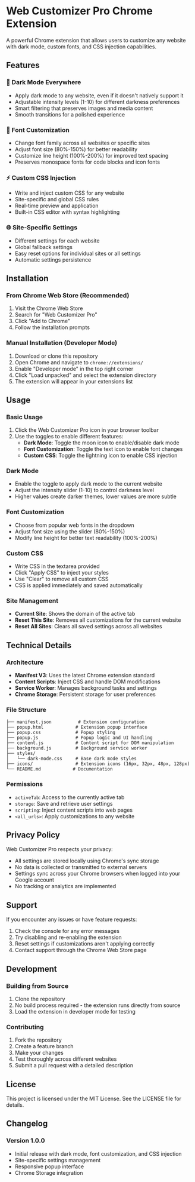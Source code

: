 # Web Customizer Pro Chrome Extension

A powerful Chrome extension that allows users to customize any website with dark mode, custom fonts, and CSS injection capabilities.

## Features

### 🌙 Dark Mode Everywhere
- Apply dark mode to any website, even if it doesn't natively support it
- Adjustable intensity levels (1-10) for different darkness preferences
- Smart filtering that preserves images and media content
- Smooth transitions for a polished experience

### 📝 Font Customization
- Change font family across all websites or specific sites
- Adjust font size (80%-150%) for better readability
- Customize line height (100%-200%) for improved text spacing
- Preserves monospace fonts for code blocks and icon fonts

### ⚡ Custom CSS Injection
- Write and inject custom CSS for any website
- Site-specific and global CSS rules
- Real-time preview and application
- Built-in CSS editor with syntax highlighting

### 🌐 Site-Specific Settings
- Different settings for each website
- Global fallback settings
- Easy reset options for individual sites or all settings
- Automatic settings persistence

## Installation

### From Chrome Web Store (Recommended)
1. Visit the Chrome Web Store
2. Search for "Web Customizer Pro"
3. Click "Add to Chrome"
4. Follow the installation prompts

### Manual Installation (Developer Mode)
1. Download or clone this repository
2. Open Chrome and navigate to `chrome://extensions/`
3. Enable "Developer mode" in the top right corner
4. Click "Load unpacked" and select the extension directory
5. The extension will appear in your extensions list

## Usage

### Basic Usage
1. Click the Web Customizer Pro icon in your browser toolbar
2. Use the toggles to enable different features:
   - **Dark Mode**: Toggle the moon icon to enable/disable dark mode
   - **Font Customization**: Toggle the text icon to enable font changes
   - **Custom CSS**: Toggle the lightning icon to enable CSS injection

### Dark Mode
- Enable the toggle to apply dark mode to the current website
- Adjust the intensity slider (1-10) to control darkness level
- Higher values create darker themes, lower values are more subtle

### Font Customization
- Choose from popular web fonts in the dropdown
- Adjust font size using the slider (80%-150%)
- Modify line height for better text readability (100%-200%)

### Custom CSS
- Write CSS in the textarea provided
- Click "Apply CSS" to inject your styles
- Use "Clear" to remove all custom CSS
- CSS is applied immediately and saved automatically

### Site Management
- **Current Site**: Shows the domain of the active tab
- **Reset This Site**: Removes all customizations for the current website
- **Reset All Sites**: Clears all saved settings across all websites

## Technical Details

### Architecture
- **Manifest V3**: Uses the latest Chrome extension standard
- **Content Scripts**: Inject CSS and handle DOM modifications
- **Service Worker**: Manages background tasks and settings
- **Chrome Storage**: Persistent storage for user preferences

### File Structure
```
├── manifest.json          # Extension configuration
├── popup.html            # Extension popup interface
├── popup.css             # Popup styling
├── popup.js              # Popup logic and UI handling
├── content.js            # Content script for DOM manipulation
├── background.js         # Background service worker
├── styles/
│   └── dark-mode.css     # Base dark mode styles
├── icons/                # Extension icons (16px, 32px, 48px, 128px)
└── README.md            # Documentation
```

### Permissions
- `activeTab`: Access to the currently active tab
- `storage`: Save and retrieve user settings
- `scripting`: Inject content scripts into web pages
- `<all_urls>`: Apply customizations to any website

## Privacy Policy

Web Customizer Pro respects your privacy:
- All settings are stored locally using Chrome's sync storage
- No data is collected or transmitted to external servers
- Settings sync across your Chrome browsers when logged into your Google account
- No tracking or analytics are implemented

## Support

If you encounter any issues or have feature requests:
1. Check the console for any error messages
2. Try disabling and re-enabling the extension
3. Reset settings if customizations aren't applying correctly
4. Contact support through the Chrome Web Store page

## Development

### Building from Source
1. Clone the repository
2. No build process required - the extension runs directly from source
3. Load the extension in developer mode for testing

### Contributing
1. Fork the repository
2. Create a feature branch
3. Make your changes
4. Test thoroughly across different websites
5. Submit a pull request with a detailed description

## License

This project is licensed under the MIT License. See the LICENSE file for details.

## Changelog

### Version 1.0.0
- Initial release with dark mode, font customization, and CSS injection
- Site-specific settings management
- Responsive popup interface
- Chrome Storage integration